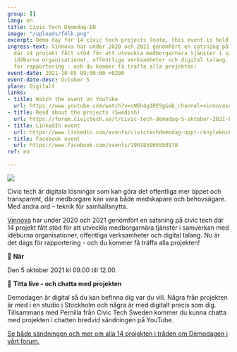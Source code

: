 ```yaml
---
group: []
lang: en
title: Civic Tech Demodag-EN
image: "/uploads/folk.png"
excerpt: Demo day for 14 civic tech projects (note, this event is held in Swedish)
ingress-text: Vinnova har under 2020 och 2021 genomfört en satsning på civic tech
  där 14 projekt fått stöd för att utveckla medborgarnära tjänster i samverkan med
  idéburna organisationer, offentliga verksamheter och digital talang. Nu är det dags
  för rapportering - och du kommer få träffa alla projekten!
event-date: 2021-10-05 09:00:00 +0200
event-date-desc: October 5
place: Digitalt
links:
- title: Watch the event on YouTube
  url: https://www.youtube.com/watch?v=nN6h4g1RESg&ab_channel=vinnovase
- title: Read about the projects (Swedish)
  url: https://forum.civictech.se/t/civic-tech-demodag-5-oktober-2021-kl-09-00-till-12-00-titta-live-har/343
- title: LinkedIn event
  url: https://www.linkedin.com/events/civictechdemodag-uppt-cknytekni6843533164636372992/
- title: Facebook event
  url: https://www.facebook.com/events/190185966550178
ref: en

---
```

![](/uploads/demodag.jpg)

Civic tech är digitala lösningar som kan göra det offentliga mer öppet och transparent, där medborgare kan vara både medskapare och behovsägare. Med andra ord – teknik för samhällsnytta.

[Vinnova](https://www.vinnova.se/) har under 2020 och 2021 genomfört en satsning på civic tech där 14 projekt fått stöd för att utveckla medborgarnära tjänster i samverkan med idéburna organisationer, offentliga verksamheter och digital talang. Nu är det dags för rapportering - och du kommer få träffa alla projekten!

👏 **När**

Den 5 oktober 2021 kl 09.00 till 12.00.

👏 **Titta live - och chatta med projekten**

Demodagen är digital så du kan befinna dig var du vill. Några från projekten är med i en studio i Stockholm och några är med digitalt precis som dig. Tillsammans med Pernilla från Civic Tech Sweden kommer du kunna chatta med projekten i chatten bredvid sändningen på YouTube.

[Se både sändningen och mer om alla 14 projekten i tråden om Demodagen i vårt forum.](https://forum.civictech.se/t/civic-tech-demodag-5-oktober-2021-kl-09-00-till-12-00-titta-live-har/343 "Civic Tech Demodag")